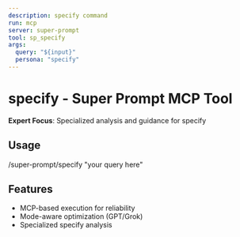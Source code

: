 ```yaml
---
description: specify command
run: mcp
server: super-prompt
tool: sp_specify
args:
  query: "${input}"
  persona: "specify"
---
```


# **specify - Super Prompt MCP Tool**

**Expert Focus**: Specialized analysis and guidance for specify

## Usage
/super-prompt/specify "your query here"

## Features
- MCP-based execution for reliability
- Mode-aware optimization (GPT/Grok)
- Specialized specify analysis
